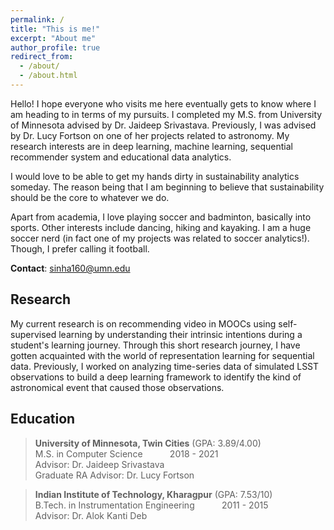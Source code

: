 ```yaml
---
permalink: /
title: "This is me!"
excerpt: "About me"
author_profile: true
redirect_from: 
  - /about/
  - /about.html
---
```


Hello! I hope everyone who visits me here eventually gets to know where I am heading to in terms of my pursuits. I completed my M.S. from University of Minnesota advised by Dr. Jaideep Srivastava. Previously, I was advised by Dr. Lucy Fortson on one of her projects related to astronomy. My research interests are in deep learning, machine learning, sequential recommender system and educational data analytics.

I would love to be able to get my hands dirty in sustainability analytics someday. The reason being that I am beginning to believe that sustainability should be the core to whatever we do.

Apart from academia, I love playing soccer and badminton, basically into sports. Other interests include dancing, hiking and kayaking. I am a huge soccer nerd (in fact one of my projects was related to soccer analytics!). Though, I prefer calling it football.

**Contact**: sinha160@umn.edu

## Research

My current research is on recommending video in MOOCs using self-supervised learning by understanding their intrinsic intentions during a student's learning journey. Through this short research journey, I have gotten acquainted with the world of representation learning for sequential data. Previously, I worked on analyzing time-series data of simulated LSST observations to build a deep learning framework to identify the kind of astronomical event that caused those observations.

## Education

> **University of Minnesota, Twin Cities** (GPA: 3.89/4.00)  <br/>
> M.S. in Computer Science  &nbsp; &nbsp; &nbsp; &nbsp; &nbsp; 2018 - 2021 <br/>
> Advisor: Dr. Jaideep Srivastava<br/>
> Graduate RA Advisor: Dr. Lucy Fortson<br/>

> **Indian Institute of Technology, Kharagpur** (GPA: 7.53/10) <br/>
> B.Tech. in Instrumentation Engineering  &nbsp; &nbsp; &nbsp; &nbsp; &nbsp; 2011 - 2015 <br/>
> Advisor: Dr. Alok Kanti Deb<br/>

